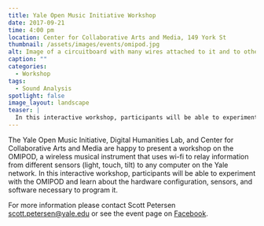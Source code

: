 ```yaml
---
title: Yale Open Music Initiative Workshop
date: 2017-09-21
time: 4:00 pm
location: Center for Collaborative Arts and Media, 149 York St
thumbnail: /assets/images/events/omipod.jpg
alt: Image of a circuitboard with many wires attached to it and to other circuitboards.
caption: ""
categories:
  - Workshop
tags:
  - Sound Analysis
spotlight: false
image_layout: landscape
teaser: |
  In this interactive workshop, participants will be able to experiment with the OMIPOD and learn about the hardware configuration, sensors, and software necessary to program it.
---
```

The Yale Open Music Initiative, Digital Humanities Lab, and Center for Collaborative Arts and Media are happy to present a workshop on the OMIPOD, a wireless musical instrument that uses wi-fi to relay information from different sensors (light, touch, tilt) to any computer on the Yale network. In this interactive workshop, participants will be able to experiment with the OMIPOD and learn about the hardware configuration, sensors, and software necessary to program it.

For more information please contact Scott Petersen [scott.petersen@yale.edu](mailto:scott.petersen@yale.edu) or see the event page on <a href='https://www.facebook.com/events/1058338124303703/' target='_blank'>Facebook</a>.
